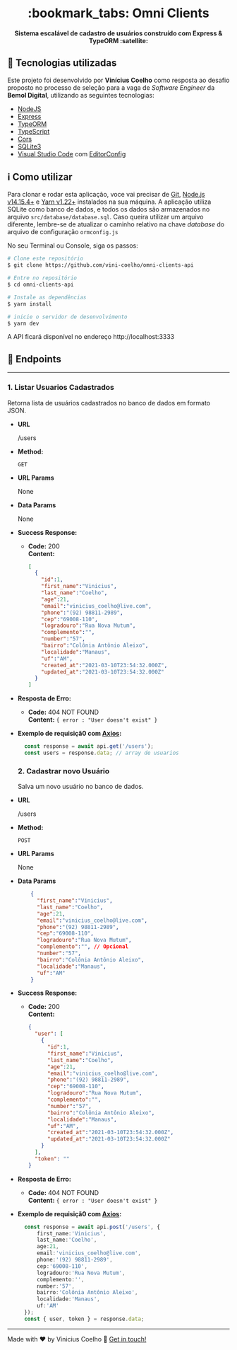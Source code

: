 <h1 align="center">
    <br>
    :bookmark_tabs: Omni Clients
</h1>

<h4 align="center">
  Sistema escalável de cadastro de usuários construído com Express & TypeORM :satellite:
</h4>

## :rocket: Tecnologias utilizadas

Este projeto foi desenvolvido por **Vinícius Coelho** como resposta ao desafio proposto no processo de seleção para a vaga de *Software Engineer* da **Bemol Digital**, utilizando as seguintes tecnologias:

-  [NodeJS][nodejs]
-  [Express][express]
-  [TypeORM][typeorm]
-  [TypeScript][ts]
-  [Cors][cors]
-  [SQLite3][sqlite]
-  [Visual Studio Code][vc] com [EditorConfig][vceditconfig]

## :information_source: Como utilizar

Para clonar e rodar esta aplicação, voce vai precisar de [Git](https://git-scm.com), [Node.js v14.15.4+][nodejs] e [Yarn v1.22+][yarn] instalados na sua máquina.
A aplicação utiliza SQLite como banco de dados, e todos os dados são armazenados no arquivo `src/database/database.sql`. Caso queira utilizar um arquivo diferente, lembre-se de atualizar o caminho relativo na chave *database* do arquivo de configuração `ormconfig.js`

No seu Terminal ou Console, siga os passos:

```bash
# Clone este repositório
$ git clone https://github.com/vini-coelho/omni-clients-api

# Entre no repositório
$ cd omni-clients-api

# Instale as dependências
$ yarn install

# inicie o servidor de desenvolvimento
$ yarn dev
```


A API ficará disponível no endereço http://localhost:3333

## :rocket: Endpoints

---

### **1. Listar Usuarios Cadastrados**
  Retorna lista de usuários cadastrados no banco de dados em formato JSON.

* **URL**

  /users

* **Method:**

  `GET`

*  **URL Params**

    None

* **Data Params**

  None

* **Success Response:**

  * **Code:** 200 <br />
    **Content:** <br />
    ```json
    [
      {
        "id":1,
        "first_name":"Vinicius",
        "last_name":"Coelho",
        "age":21,
        "email":"vinicius_coelho@live.com",
        "phone":"(92) 98811-2989",
        "cep":"69008-110",
        "logradouro":"Rua Nova Mutum",
        "complemento":"",
        "number":"57",
        "bairro":"Colônia Antônio Aleixo",
        "localidade":"Manaus",
        "uf":"AM",
        "created_at":"2021-03-10T23:54:32.000Z",
        "updated_at":"2021-03-10T23:54:32.000Z"
      }
    ]
    ```

* **Resposta de Erro:**

  * **Code:** 404 NOT FOUND <br />
    **Content:** `{ error : "User doesn't exist" }`

* **Exemplo de requisiçã0 com [Axios]([http://](https://github.com/axios/axios)):**

  ```ts
    const response = await api.get('/users');
    const users = response.data; // array de usuarios
  ```

  ### **2. Cadastrar novo Usuário**
  Salva um novo usuário no banco de dados.

* **URL**

  /users

* **Method:**

  `POST`

*  **URL Params**

    None

* **Data Params**

  ```json
      {
        "first_name":"Vinicius",
        "last_name":"Coelho",
        "age":21,
        "email":"vinicius_coelho@live.com",
        "phone":"(92) 98811-2989",
        "cep":"69008-110",
        "logradouro":"Rua Nova Mutum",
        "complemento":"", // Opcional
        "number":"57",
        "bairro":"Colônia Antônio Aleixo",
        "localidade":"Manaus",
        "uf":"AM"
      }
    ```

* **Success Response:**

  * **Code:** 200 <br />
    **Content:** <br />
    ```json
    {
      "user": [
        {
          "id":1,
          "first_name":"Vinicius",
          "last_name":"Coelho",
          "age":21,
          "email":"vinicius_coelho@live.com",
          "phone":"(92) 98811-2989",
          "cep":"69008-110",
          "logradouro":"Rua Nova Mutum",
          "complemento":"",
          "number":"57",
          "bairro":"Colônia Antônio Aleixo",
          "localidade":"Manaus",
          "uf":"AM",
          "created_at":"2021-03-10T23:54:32.000Z",
          "updated_at":"2021-03-10T23:54:32.000Z"
        }
      ],
      "token": ""
    }
    ```

* **Resposta de Erro:**

  * **Code:** 404 NOT FOUND <br />
    **Content:** `{ error : "User doesn't exist" }`

* **Exemplo de requisiçã0 com [Axios]([http://](https://github.com/axios/axios)):**

  ```ts
    const response = await api.post('/users', {
        first_name:'Vinicius',
        last_name:'Coelho',
        age:21,
        email:'vinicius_coelho@live.com',
        phone:'(92) 98811-2989',
        cep:'69008-110',
        logradouro:'Rua Nova Mutum',
        complemento:'',
        number:'57',
        bairro:'Colônia Antônio Aleixo',
        localidade:'Manaus',
        uf:'AM'
    });
    const { user, token } = response.data;
  ```

---

Made with ♥ by Vinicius Coelho :wave: [Get in touch!](https://www.linkedin.com/in/viniciustcoelho/)

[nodejs]: https://nodejs.org/
[yarn]: https://yarnpkg.com/
[npm]: https://www.npmjs.com/
[vc]: https://code.visualstudio.com/
[vceditconfig]: https://marketplace.visualstudio.com/items?itemName=EditorConfig.EditorConfig
[vceslint]: https://marketplace.visualstudio.com/items?itemName=dbaeumer.vscode-**eslint**
[express]: https://expressjs.com/
[typeorm]: https://typeorm.io/
[ts]: https://www.typescriptlang.org/
[sqlite]: https://www.sqlite.org/
[cors]: https://www.npmjs.com/package/cors
